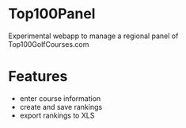 Top100Panel
===========

Experimental webapp to manage a regional panel of Top100GolfCourses.com

Features
========
- enter course information
- create and save rankings
- export rankings to XLS

